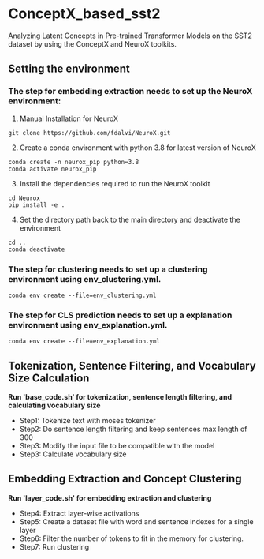 # ConceptX_based_sst2
Analyzing Latent Concepts in Pre-trained Transformer Models on the SST2 dataset by using the ConceptX and NeuroX toolkits.

## Setting the environment
### The step for embedding extraction needs to set up the NeuroX environment:
1. Manual Installation for NeuroX
``` 
git clone https://github.com/fdalvi/NeuroX.git
```

2. Create a conda environment with python 3.8 for latest version of NeuroX
```
conda create -n neurox_pip python=3.8
conda activate neurox_pip
```

3. Install the dependencies required to run the NeuroX toolkit
``` 
cd Neurox
pip install -e .
```

4. Set the directory path back to the main directory and deactivate the environment
```
cd ..
conda deactivate
```

### The step for clustering needs to set up a clustering environment using env_clustering.yml.
```
conda env create --file=env_clustering.yml
```

### The step for CLS prediction needs to set up a explanation environment using env_explanation.yml.
```
conda env create --file=env_explanation.yml
```

## Tokenization, Sentence Filtering, and Vocabulary Size Calculation
**Run 'base_code.sh' for tokenization, sentence length filtering, and calculating vocabulary size**
* Step1: Tokenize text with moses tokenizer
* Step2: Do sentence length filtering and keep sentences max length of 300
* Step3: Modify the input file to be compatible with the model
* Step3: Calculate vocabulary size

## Embedding Extraction and Concept Clustering
**Run 'layer_code.sh' for embedding extraction and clustering**
* Step4: Extract layer-wise activations
* Step5: Create a dataset file with word and sentence indexes for a single layer
* Step6: Filter the number of tokens to fit in the memory for clustering.
* Step7: Run clustering


